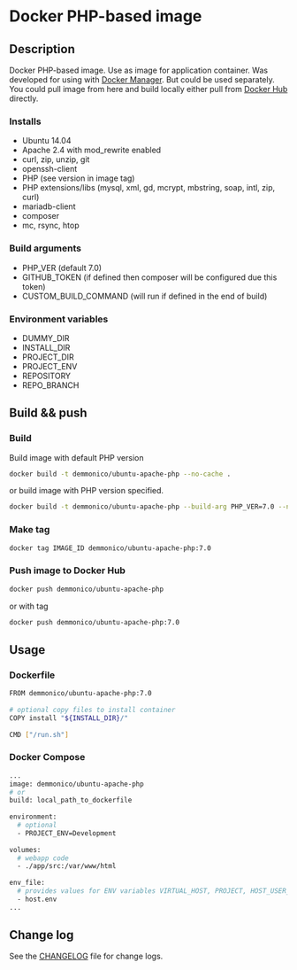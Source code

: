 # Docker PHP-based image

## Description

Docker PHP-based image. Use as image for application container.
Was developed for using with [Docker Manager](https://github.com/demmonico/docker-manager/). 
But could be used separately.
You could pull image from here and build locally either pull from [Docker Hub](https://hub.docker.com/r/demmonico/ubuntu-apache-php/) directly.


### Installs

- Ubuntu 14.04
- Apache 2.4 with mod_rewrite enabled
- curl, zip, unzip, git
- openssh-client
- PHP (see version in image tag)
- PHP extensions/libs (mysql, xml, gd, mcrypt, mbstring, soap, intl, zip, curl)
- mariadb-client
- composer
- mc, rsync, htop


### Build arguments

- PHP_VER (default 7.0)
- GITHUB_TOKEN (if defined then composer will be configured due this token)
- CUSTOM_BUILD_COMMAND (will run if defined in the end of build)


### Environment variables

- DUMMY_DIR
- INSTALL_DIR
- PROJECT_DIR
- PROJECT_ENV
- REPOSITORY
- REPO_BRANCH


## Build && push

### Build

Build image with default PHP version
```sh
docker build -t demmonico/ubuntu-apache-php --no-cache .
```
or build image with PHP version specified.
```sh
docker build -t demmonico/ubuntu-apache-php --build-arg PHP_VER=7.0 --no-cache .
```

### Make tag

```sh
docker tag IMAGE_ID demmonico/ubuntu-apache-php:7.0
```

### Push image to Docker Hub

```sh
docker push demmonico/ubuntu-apache-php
```
or with tag
```sh
docker push demmonico/ubuntu-apache-php:7.0
```


## Usage

### Dockerfile

```sh
FROM demmonico/ubuntu-apache-php:7.0
  
# optional copy files to install container
COPY install "${INSTALL_DIR}/"
  
CMD ["/run.sh"]
```

### Docker Compose

```sh
...
image: demmonico/ubuntu-apache-php
# or
build: local_path_to_dockerfile
  
environment:
  # optional
  - PROJECT_ENV=Development
  
volumes:
  # webapp code
  - ./app/src:/var/www/html
  
env_file:
  # provides values for ENV variables VIRTUAL_HOST, PROJECT, HOST_USER_NAME, HOST_USER_ID
  - host.env
...
```


## Change log

See the [CHANGELOG](CHANGELOG.md) file for change logs.
